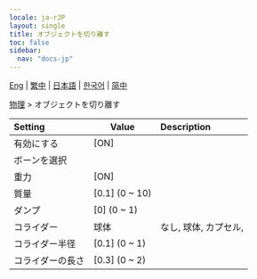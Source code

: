 ```yaml
---
locale: ja-rJP
layout: single
title: オブジェクトを切り離す
toc: false
sidebar:
  nav: "docs-jp"
---
```

[Eng](/dancexr/menu/2025.4/actor/detach_object) | [繁中](/tw/dancexr/menu/2025.4/actor/detach_object) | [日本語](/jp/dancexr/menu/2025.4/actor/detach_object) | [한국어](/kr/dancexr/menu/2025.4/actor/detach_object) | [简中](/zh/dancexr/menu/2025.4/actor/detach_object)

[物理](../menu#物理) > オブジェクトを切り離す



| Setting | Value | Description |
| :--- | --- | :--- |
|<nobr>有効にする</nobr>| [ON] | 
|<nobr>ボーンを選択</nobr>|| 
|<nobr>重力</nobr>| [ON] | 
|<nobr>質量</nobr>| [0.1] (0 ~ 10) | 
|<nobr>ダンプ</nobr>| [0] (0 ~ 1) | 
|<nobr>コライダー</nobr>| 球体 | なし, 球体, カプセル, 
|<nobr>コライダー半径</nobr>| [0.1] (0 ~ 1) | 
|<nobr>コライダーの長さ</nobr>| [0.3] (0 ~ 2) | 
